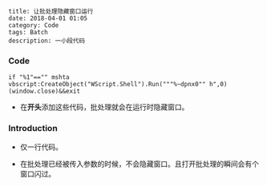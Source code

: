 ```
title: 让批处理隐藏窗口运行
date: 2018-04-01 01:05
category: Code
tags: Batch
description: 一小段代码
```

### Code

```batch
if "%1"=="" mshta vbscript:CreateObject("WScript.Shell").Run("""%~dpnx0"" h",0)(window.close)&&exit
```

* 在**开头**添加这些代码，批处理就会在运行时隐藏窗口。

### Introduction

* 仅一行代码。

* 在批处理已经被传入参数的时候，不会隐藏窗口。且打开批处理的瞬间会有个窗口闪过。
